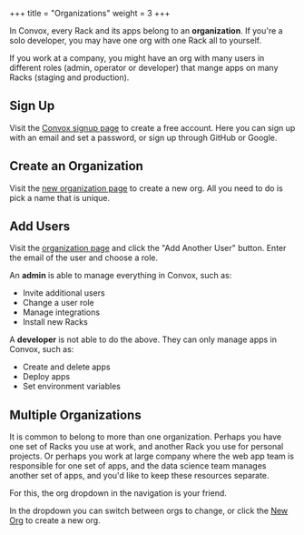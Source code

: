 +++
title = "Organizations"
weight = 3
+++

In Convox, every Rack and its apps belong to an **organization**. If you're a solo developer, you may have one org with one Rack all to yourself. 

If you work at a company, you might have an org with many users in different roles (admin, operator or developer) that mange apps on many Racks (staging and production).

## Sign Up

Visit the [Convox signup page](https://ui.convox.com/auth/new) to create a free account. Here you can sign up with an email and set a password, or sign up through GitHub or Google.

## Create an Organization

Visit the [new organization page](https://ui.convox.com/org/new) to create a new org. All you need to do is pick a name that is unique.

## Add Users

Visit the [organization page](https://ui.convox.com/org) and click the "Add Another User" button. Enter the email of the user and choose a role.

An **admin** is able to manage everything in Convox, such as:

* Invite additional users
* Change a user role
* Manage integrations
* Install new Racks

A **developer** is not able to do the above. They can only manage apps in Convox, such as:

* Create and delete apps
* Deploy apps
* Set environment variables

## Multiple Organizations

It is common to belong to more than one organization. Perhaps you have one set of Racks you use at work, and another Rack you use for personal projects. Or perhaps you work at large company where the web app team is responsible for one set of apps, and the data science team manages another set of apps, and you'd like to keep these resources separate.

For this, the org dropdown in the navigation is your friend.

In the dropdown you can switch between orgs to change, or click the [New Org](https://ui.convox.com/org/new) to create a new org.
